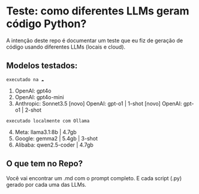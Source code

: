 # Teste: como diferentes LLMs geram código Python?

A intenção deste repo é documentar um teste que eu fiz de geração de código usando diferentes LLMs (locais e cloud).

## Modelos testados:

`executado na ☁️`

1. OpenAI: gpt4o
2. OpenAI: gpt4o-mini
3. Anthropic: Sonnet3.5
[novo] OpenAI: gpt-o1 | 1-shot
[novo] OpenAI: gpt-o1 | 2-shot

`executado localmente com Ollama `

4. Meta: llama3.1:8b | 4.7gb
5. Google: gemma2 | 5.4gb | 3-shot
6. Alibaba: qwen2.5-coder | 4.7gb


## O que tem no Repo?
Você vai encontrar um .md com o prompt completo.
E cada script (.py) gerado por cada uma das LLMs.
